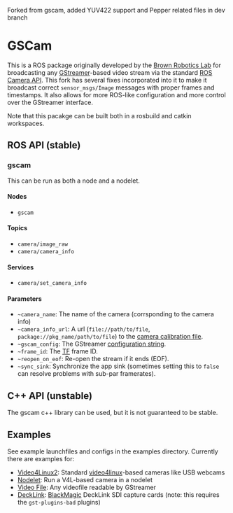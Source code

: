 Forked from gscam, added YUV422 support and Pepper related files in dev branch

GSCam
=====

This is a ROS package originally developed by the [Brown Robotics
Lab](http://robotics.cs.brown.edu/) for broadcasting any
[GStreamer](http://gstreamer.freedesktop.org/)-based video stream via the
standard [ROS Camera API](http://ros.org/wiki/camera_drivers). This fork has
several fixes incorporated into it to make it broadcast correct
`sensor_msgs/Image` messages with proper frames and timestamps. It also allows
for more ROS-like configuration and more control over the GStreamer interface.

Note that this pacakge can be built both in a rosbuild and catkin workspaces.

ROS API (stable)
----------------

### gscam

This can be run as both a node and a nodelet.

#### Nodes
 * `gscam`

#### Topics
 * `camera/image_raw`
 * `camera/camera_info`

#### Services
 * `camera/set_camera_info`

#### Parameters
 * `~camera_name`: The name of the camera (corrsponding to the camera info)
 * `~camera_info_url`: A url (`file://path/to/file`, `package://pkg_name/path/to/file`) to the [camera calibration file](http://www.ros.org/wiki/camera_calibration_parsers#File_formats).
 * `~gscam_config`: The GStreamer [configuration string](http://wiki.oz9aec.net/index.php?title=Gstreamer_cheat_sheet&oldid=1829).
 * `~frame_id`: The [TF](http://www.ros.org/wiki/tf) frame ID.
 * `~reopen_on_eof`: Re-open the stream if it ends (EOF).
 * `~sync_sink`: Synchronize the app sink (sometimes setting this to `false` can resolve problems with sub-par framerates).

C++ API (unstable)
------------------

The gscam c++ library can be used, but it is not guaranteed to be stable. 

Examples
--------

See example launchfiles and configs in the examples directory. Currently there
are examples for:
 * [Video4Linux2](examples/v4l.launch): Standard
   [video4linux](http://en.wikipedia.org/wiki/Video4Linux)-based cameras like
   USB webcams
 * [Nodelet](examples/gscam_nodelet.launch): Run a V4L-based camera in a nodelet
 * [Video File](examples/videofile.launch): Any videofile readable by GStreamer
 * [DeckLink](examples/decklink.launch):
   [BlackMagic](http://www.blackmagicdesign.com/products/decklink/models)
   DeckLink SDI capture cards (note: this requires the `gst-plugins-bad` plugins)
